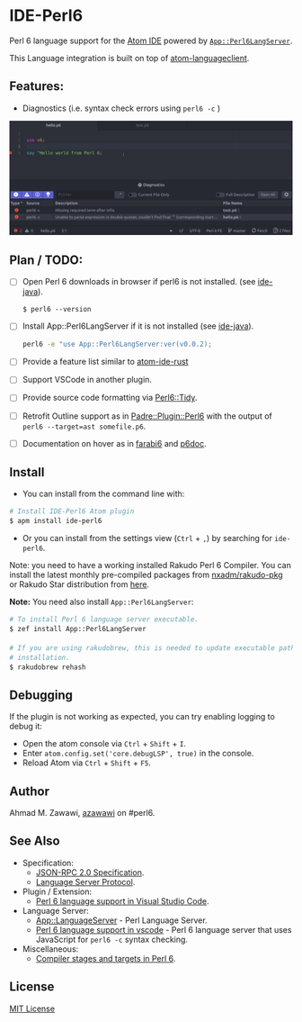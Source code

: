 # IDE-Perl6

Perl 6 language support for the [Atom IDE](https://atom.io/packages/atom-ide-ui)
powered by [`App::Perl6LangServer`](
https://modules.perl6.org/dist/App::Perl6LangServer:cpan:AZAWAWI).

This Language integration is built on top of
[atom-languageclient](https://github.com/atom/atom-languageclient).

## Features:
- Diagnostics (i.e. syntax check errors using `perl6 -c` )

![screenshots/diagnostics-screenshot.gif](screenshots/diagnostics-screenshot.gif)

## Plan / TODO:
- [ ] Open Perl 6 downloads in browser if perl6 is not installed. (see [ide-java](https://github.com/atom/ide-java/blob/master/lib/main.js)).
  ```
  $ perl6 --version
  ```

- [ ] Install App::Perl6LangServer if it is not installed (see [ide-java](https://github.com/atom/ide-java/blob/master/lib/main.js)).

  ```bash
  perl6 -e "use App::Perl6LangServer:ver(v0.0.2);
  ```

- [ ] Provide a feature list similar to [atom-ide-rust](https://github.com/rust-lang-nursery/atom-ide-rust)
- [ ] Support VSCode in another plugin.
- [ ] Provide source code formatting via [Perl6::Tidy](
https://github.com/drforr/perl6-Perl6-Tidy/tree/master/bin).
- [ ] Retrofit Outline support as in [Padre::Plugin::Perl6](https://metacpan.org/source/AZAWAWI/Padre-Plugin-Perl6-0.71/lib/Padre/Plugin/Perl6/Outline.pm) with the output of `perl6 --target=ast somefile.p6`.
- [ ] Documentation on hover as in [farabi6](https://github.com/azawawi/farabi6/blob/master/lib/Farabi6/Editor.pm6#L450) and [p6doc](https://github.com/perl6/doc/blob/master/bin/p6doc#L86).

## Install

- You can install from the command line with:

```bash
# Install IDE-Perl6 Atom plugin
$ apm install ide-perl6
```

 - Or you can install from the settings view (`Ctrl` + `,`) by searching for
 `ide-perl6`.

Note: you need to have a working  installed Rakudo Perl 6 Compiler. You can
install the latest monthly pre-compiled packages from
 [nxadm/rakudo-pkg](https://github.com/nxadm/rakudo-pkg) or Rakudo Star
 distribution from [here](https://rakudo.org/files).

**Note:** You need also install `App::Perl6LangServer`:

 ```bash
 # To install Perl 6 language server executable.
 $ zef install App::Perl6LangServer

 # If you are using rakudobrew, this is needed to update executable path after
 # installation.
 $ rakudobrew rehash

 ```

## Debugging

If the plugin is not working as expected, you can try enabling logging to debug
it:

- Open the atom console via `Ctrl` + `Shift` + `I`.
- Enter `atom.config.set('core.debugLSP', true)` in the console.
- Reload Atom via `Ctrl` + `Shift` + `F5`.

## Author

Ahmad M. Zawawi, [azawawi](https://github.com/azawawi/) on #perl6.

## See Also

- Specification:
  - [JSON-RPC 2.0 Specification](https://www.jsonrpc.org/specification).
  - [Language Server Protocol](https://microsoft.github.io/language-server-protocol/specification).
- Plugin / Extension:
  - [Perl 6 language support in Visual Studio Code](https://github.com/scriplit/vscode-languageserver-perl6).
- Language Server:
  - [App::LanguageServer](https://github.com/cazador481/App-LanguageServer-Perl)
\- Perl Language Server.
  - [Perl 6 language support in vscode](
    https://github.com/scriplit/vscode-languageserver-perl6) - Perl 6 language server that uses JavaScript for `perl6 -c` syntax checking.
- Miscellaneous:
  - [Compiler stages and targets in Perl 6](https://perl6.online/2017/12/31/compiler-stages-and-targets/).

## License

[MIT License](LICENSE.md)
